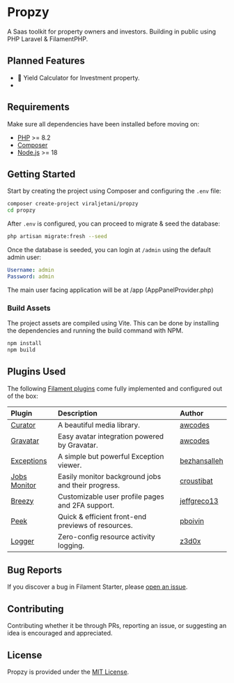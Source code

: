 # Propzy
A Saas toolkit for property owners and investors. 
Building in public using PHP Laravel & FilamentPHP.


## Planned Features

- 🚀 Yield Calculator for Investment property.
- 

## Requirements

Make sure all dependencies have been installed before moving on:

- [PHP](https://secure.php.net/manual/en/install.php) >= 8.2
- [Composer](https://getcomposer.org/download/)
- [Node.js](http://nodejs.org/) >= 18

## Getting Started

Start by creating the project using Composer and configuring the `.env` file:

```sh
composer create-project viraljetani/propzy
cd propzy
```

After `.env` is configured, you can proceed to migrate & seed the database:

```sh
php artisan migrate:fresh --seed
```

Once the database is seeded, you can login at `/admin` using the default admin user:

```yaml
Username: admin
Password: admin
```

The main user facing application will be at /app (AppPanelProvider.php)

### Build Assets

The project assets are compiled using Vite. This can be done by installing the dependencies and running the build command with NPM.

```sh
npm install
npm build
```

## Plugins Used

The following [Filament plugins](https://filamentphp.com/plugins) come fully implemented and configured out of the box:

| **Plugin**                                                          | **Description**                                    | **Author**                                      |
| :------------------------------------------------------------------ | :------------------------------------------------- | :---------------------------------------------- |
| [Curator](https://github.com/awcodes/filament-curator)              | A beautiful media library.                         | [awcodes](https://github.com/awcodes)           |
| [Gravatar](https://github.com/awcodes/filament-gravatar)            | Easy avatar integration powered by Gravatar.       | [awcodes](https://github.com/awcodes)           |
| [Exceptions](https://github.com/bezhansalleh/filament-exceptions)   | A simple but powerful Exception viewer.            | [bezhansalleh](https://github.com/bezhansalleh) |
| [Jobs Monitor](https://github.com/croustibat/filament-jobs-monitor) | Easily monitor background jobs and their progress. | [croustibat](https://github.com/croustibat)     |
| [Breezy](https://github.com/jeffgreco13/filament-breezy)            | Customizable user profile pages and 2FA support.   | [jeffgreco13](https://github.com/jeffgreco13)   |
| [Peek](https://github.com/pboivin/filament-peek)                    | Quick & efficient front-end previews of resources. | [pboivin](https://github.com/pboivin)           |
| [Logger](https://github.com/z3d0x/filament-logger)                  | Zero-config resource activity logging.             | [z3d0x](https://github.com/z3d0x)               |

## Bug Reports

If you discover a bug in Filament Starter, please [open an issue](https://github.com/viraljetani/propzy/issues).

## Contributing

Contributing whether it be through PRs, reporting an issue, or suggesting an idea is encouraged and appreciated.

## License

Propzy is provided under the [MIT License](LICENSE.md).
